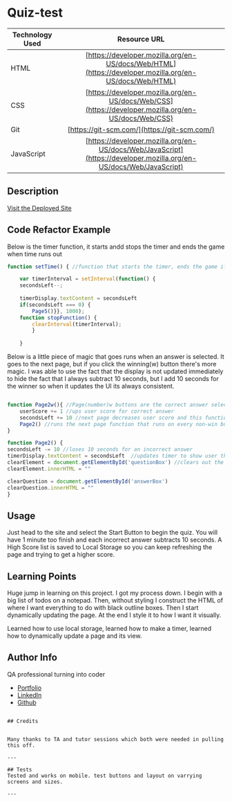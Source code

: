 # Quiz-test

| Technology Used         | Resource URL           | 
| ------------- |:-------------:| 
| HTML    | [https://developer.mozilla.org/en-US/docs/Web/HTML](https://developer.mozilla.org/en-US/docs/Web/HTML) | 
| CSS     | [https://developer.mozilla.org/en-US/docs/Web/CSS](https://developer.mozilla.org/en-US/docs/Web/CSS)      |   
| Git | [https://git-scm.com/](https://git-scm.com/)     |    
| JavaScript | [https://developer.mozilla.org/en-US/docs/Web/JavaScript](https://developer.mozilla.org/en-US/docs/Web/JavaScript)     

## Description 

[Visit the Deployed Site](https://bdalberson.github.io/Quiz-test/)



## Code Refactor Example


Below is the timer function, it starts andd stops the timer and ends the game when time runs out

```javascript
function setTime() { //function that starts the timer, ends the game if no time left, and has a function for stopping the timer at game end

    var timerInterval = setInterval(function() {
    secondsLeft--;
    
    timerDisplay.textContent = secondsLeft
    if(secondsLeft === 0) {
        Page5()}}, 1000);
    function stopFunction() {
        clearInterval(timerInterval);
        } 
        
    }
```

Below is a little piece of magic that goes runs when an answer is selected.  It goes to the next page, but if you click the winning(w) button there's more magic.
I was able to use the fact that the display is not updated immediately to hide the fact that I always subtract 10 seconds, but I add 10 seconds for the winner so
when it updates the UI its always consistent.

```javascript

function Page2w(){ //Page(number)w buttons are the correct answer selection it ups the users score and time and then runs the function that the rest of the buttons use
    userScore += 1 //ups user score for correct answer
    secondsLeft += 10 //next page decreases user score and this function runs next page so this adds 10 to balance it out.  Display is not updated until score is balanced out so this is great and invisible to user
    Page2() //runs the next page function that runs on every non-win button
}

function Page2() {
secondsLeft -= 10 //loses 10 seconds for an incorrect answer
timerDisplay.textContent = secondsLeft  //updates timer to show user their new time
clearElement = document.getElementById('questionBox') //clears out the page so it can be written to again
clearElement.innerHTML = ""

clearQuestion = document.getElementById('answerBox')
clearQuestion.innerHTML = ""
}
```


## Usage 

Just head to the site and select the Start Button to begin the quiz.  You will have 1 minute too finish and each incorrect answer subtracts 10 seconds. A High Score list is saved to Local Storage so you can keep refreshing the page and trying to get a higher score. 

## Learning Points 


Huge jump in learning on this project.  I got my process down.  I begin with a big list of todos on a notepad.  Then, without styling I construct the HTML of where I want everything to do with black outline boxes.  Then I start dynamically updating the page. At the end I style it to how I want it visually.  

Learned how to use local storage, learned how to make a timer, learned how to dynamically update a page and its view. 


## Author Info

QA professional turning into coder 

* [Portfolio](https://bdalberson.github.io/Course2Biopage/)
* [LinkedIn](https://www.linkedin.com/in/brian-alberson-464b2271/)
* [Github](https://github.com/bdalberson)
```

## Credits


Many thanks to TA and tutor sessions which both were needed in pulling this off.   

---

## Tests
Tested and works on mobile. test buttons and layout on varrying screens and sizes.  

---
